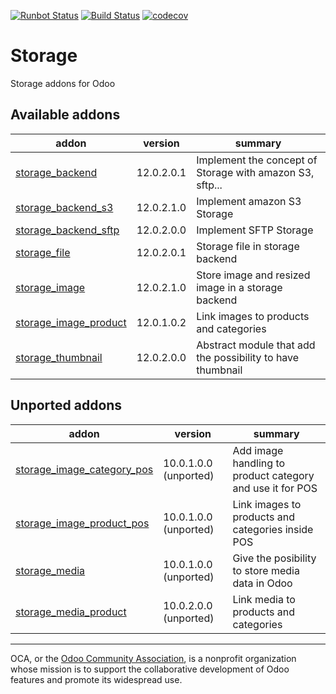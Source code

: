 [![Runbot Status](https://runbot.odoo-community.org/runbot/badge/flat/275/12.0.svg)](https://runbot.odoo-community.org/runbot/repo/github-com-oca-storage-275)
[![Build Status](https://travis-ci.com/OCA/storage.svg?branch=12.0)](https://travis-ci.com/OCA/storage)
[![codecov](https://codecov.io/gh/OCA/storage/branch/12.0/graph/badge.svg)](https://codecov.io/gh/OCA/storage)

# Storage

Storage addons for Odoo

[//]: # (addons)

Available addons
----------------
addon | version | summary
--- | --- | ---
[storage_backend](storage_backend/) | 12.0.2.0.1 | Implement the concept of Storage with amazon S3, sftp...
[storage_backend_s3](storage_backend_s3/) | 12.0.2.1.0 | Implement amazon S3 Storage
[storage_backend_sftp](storage_backend_sftp/) | 12.0.2.0.0 | Implement SFTP Storage
[storage_file](storage_file/) | 12.0.2.0.1 | Storage file in storage backend
[storage_image](storage_image/) | 12.0.2.1.0 | Store image and resized image in a storage backend
[storage_image_product](storage_image_product/) | 12.0.1.0.2 | Link images to products and categories
[storage_thumbnail](storage_thumbnail/) | 12.0.2.0.0 | Abstract module that add the possibility to have thumbnail


Unported addons
---------------
addon | version | summary
--- | --- | ---
[storage_image_category_pos](storage_image_category_pos/) | 10.0.1.0.0 (unported) | Add image handling to product category and use it for POS
[storage_image_product_pos](storage_image_product_pos/) | 10.0.1.0.0 (unported) | Link images to products and categories inside POS
[storage_media](storage_media/) | 10.0.1.0.0 (unported) | Give the posibility to store media data in Odoo
[storage_media_product](storage_media_product/) | 10.0.2.0.0 (unported) | Link media to products and categories

[//]: # (end addons)

----

OCA, or the [Odoo Community Association](http://odoo-community.org/), is a nonprofit organization whose
mission is to support the collaborative development of Odoo features and
promote its widespread use.
